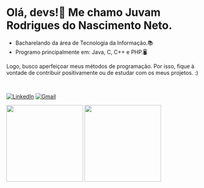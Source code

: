 <h1>Olá, devs!👋 Me chamo Juvam Rodrigues do Nascimento Neto.</h1>

<ul>
  <li>Bacharelando da área de Tecnologia da Informação.📚</li>
  <li>Programo principalmente em: Java, C, C++ e PHP.🖥️</li>
</ul>  
<p>Logo, busco aperfeiçoar meus métodos de programação. Por isso, fique à vontade de contribuir positivamente ou de estudar 
com os meus projetos. :)</p>
<br>

[![LinkedIn](https://img.shields.io/badge/LinkedIn-0077B5?style=for-the-badge&logo=linkedin&logoColor=white)](https://www.linkedin.com/in/juvamrodrigues/)
[![Gmail](https://img.shields.io/badge/Gmail-ce3d37?style=for-the-badge&logo=gmail&logoColor=white)](mailto:juvamrodrigues17@gmail.com)
<div style="display-flex">
  <img height=200 align="center" src="https://github-readme-stats.vercel.app/api?username=Juvam-Rodrigues&show_icons=true&theme=tokyonight&rank_icon=github" />
  <img height=200 align="center" src="https://github-readme-stats.vercel.app/api/top-langs?username=Juvam-Rodrigues&theme=tokyonight&layout=compact&langs_count=8&card_width=320" />
</div>

